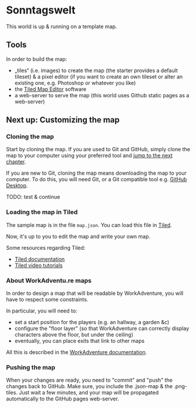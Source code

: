 # Sonntagswelt

This world is up & running on a template map.

## Tools

In order to build the map:

- „tiles“ (i.e. images) to create the map (the starter provides a default tileset) & a pixel editor (if you want to create an own tileset or alter an existing one, e.g. Photoshop or whatever you like)
- the [Tiled Map Editor](https://www.mapeditor.org/) software
- a web-server to serve the map (this world uses Github static pages as a web-server)


## Next up: Customizing the map

### Cloning the map

Start by cloning the map. If you are used to Git and GitHub, simply clone the map
to your computer using your preferred tool and [jump to the next chapter](#loading-the-map-in-tiled).

If you are new to Git, cloning the map means downloading the map to your computer.
To do this, you will need Git, or a Git compatible tool e.g. [GitHub Desktop](https://desktop.github.com/).

TODO: test & continue

### Loading the map in Tiled

The sample map is in the file `map.json`.
You can load this file in [Tiled](https://www.mapeditor.org/).

Now, it's up to you to edit the map and write your own map.

Some resources regarding Tiled:

- [Tiled documentation](https://doc.mapeditor.org/en/stable/manual/introduction/)
- [Tiled video tutorials](https://www.gamefromscratch.com/post/2015/10/14/Tiled-Map-Editor-Tutorial-Series.aspx)

### About WorkAdventu.re maps

In order to design a map that will be readable by WorkAdventure, you will have to respect some constraints.

In particular, you will need to:

- set a start position for the players (e.g. an hallway, a garden &c)
- configure the "floor layer" (so that WorkAdventure can correctly display characters above the floor, but under the ceiling)
- eventually, you can place exits that link to other maps

All this is described in the [WorkAdventure documentation](https://github.com/thecodingmachine/workadventure/#designing-a-map).


### Pushing the map

When your changes are ready, you need to "commit" and "push" the changes back to GitHub.
Make sure, you include the .json-map & the .png-tiles.
Just wait a few minutes, and your map will be propagated automatically to the GitHub pages web-server.
